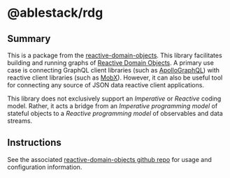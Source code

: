 # @ablestack/rdg

## Summary

This is a package from the [reactive-domain-objects](https://github.com/ablestack/reactive-domain-objects). This library facilitates building and running graphs of [Reactive Domain Objects](#reactive-domain-objects). A primary use case is connecting GraphQL client libraries (such as [ApolloGraphQL](https://github.com/apollographql/apollo-client)) with reactive client libraries (such as [MobX](https://mobx.js.org/)). However, it can also be useful tool for connecting any source of JSON data reactive client applications.

This library does not exclusively support an _Imperative_ or _Reactive_ coding model. Rather, it acts a bridge from an _Imperative programming model_ of stateful objects to a _Reactive programming model_ of observables and data streams.

## Instructions

See the associated [reactive-domain-objects github repo](https://github.com/ablestack/reactive-domain-objects) for usage and configuration information.
